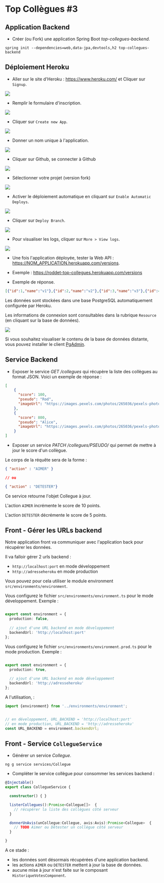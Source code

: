 # Top Collègues #3

## Application Backend

* Créer (ou Fork) une application Spring Boot _top-collegues-backend_.

```
spring init --dependencies=web,data-jpa,devtools,h2 top-collegues-backend
```

## Déploiement Heroku

* Aller sur le site d'Heroku : https://www.heroku.com/ et Cliquer sur `Signup`.

![](images/heroku-1.png)

* Remplir le formulaire d'inscription.

![](images/heroku-2.png)

* Cliquer sur `Create new App`.

![](images/heroku-3.png)

* Donner un nom unique à l'application.

![](images/heroku-4.png)

* Cliquer sur Github, se connecter à Github

![](images/heroku-5.png)

* Sélectionner votre projet (version fork)

![](images/heroku-6.png)

* Activer le déploiement automatique en cliquant sur `Enable Automatic Deploys`.

![](images/heroku-7.png) 

* Cliquer sur `Deploy Branch`.

![](images/heroku-8.png)

* Pour visualiser les logs, cliquer sur `More > View logs`.

![](images/heroku-10.png)

* Une fois l'application déployée, tester la Web API : https://NOM_APPLICATION.herokuapp.com/versions.

 * Exemple : https://roddet-top-collegues.herokuapp.com/versions
 * Exemple de réponse.

```json
[{"id":1,"name":"v1"},{"id":2,"name":"v2"},{"id":3,"name":"v3"},{"id":4,"name":"v4"}]
```

Les données sont stockées dans une base PostgreSQL automatiquement configurée par Heroku.

Les informations de connexion sont consultables dans la rubrique `Resource` (en cliquant sur la base de données).

![](images/heroku-11.png)

Si vous souhaitez visualiser le contenu de la base de données distante, vous pouvez installer le client [PgAdmin](https://www.pgadmin.org/).

## Service Backend

* Exposer le service _GET /collegues_ qui récupère la liste des collègues au format JSON. Voici un exemple de réponse :

```json
[
    {
      "score": 100,
      "pseudo": "Rod",
      "imageUrl": "https://images.pexels.com/photos/265036/pexels-photo-265036.jpeg?w=1260&h=750&auto=compress&cs=tinysrgb"
    },
    {
      "score": 800,
      "pseudo": "Alice",
      "imageUrl": "https://images.pexels.com/photos/265036/pexels-photo-265036.jpeg?w=1260&h=750&auto=compress&cs=tinysrgb"
    }
]
```

* Exposer un service _PATCH /collegues/PSEUDO/_ qui permet de mettre à jour le score d'un collègue.

Le corps de la réquête sera de la forme :

```json
{ "action" : "AIMER" }

// ou

{ "action" : "DETESTER"}

```
Ce service retourne l'objet Collegue à jour.

L'action `AIMER` incrémente le score de 10 points.

L'action `DETESTER` décrémente le score de 5 points.

## Front - Gérer les URLs backend

Notre application front va communiquer avec l'application back pour récupérer les données.

Il va falloir gérer 2 urls backend :
* `http://localhost:port` en mode développement
* `http://adresseheroku` en mode production

Vous pouvez pour cela utiliser le module environment `src/environments/environment`.

Vous configurez le fichier `src/environments/environment.ts` pour le mode développement. Exemple :

```ts

export const environment = {
  production: false,
  
  // ajout d'une URL backend en mode développement
  backendUrl: 'http://localhost:port'
};


```

Vous configurez le fichier `src/environments/environment.prod.ts` pour le mode production. Exemple :

```ts

export const environment = {
  production: true,
  
  // ajout d'une URL backend en mode développement
  backendUrl: 'http://adresseheroku'
};


```

A l'utilisation, :

```ts
import {environment} from '../environments/environment';


// en développement, URL_BACKEND = 'http://localhost:port'
// en mode production, URL_BACKEND = 'http://adresseheroku'
const URL_BACKEND = environment.backendUrl;


```

## Front - Service `CollegueService`

* Générer un service _Collegue_.

```
ng g service services/Collegue
```

* Compléter le service collègue pour consommer les services backend :

```ts
@Injectable()
export class CollegueService {

  constructor() { }

  listerCollegues():Promise<Collegue[]>  {
    // récupérer la liste des collègues côté serveur
  }

  donnerUnAvis(unCollegue:Collegue, avis:Avis):Promise<Collegue>  {
    // TODO Aimer ou Détester un collègue côté serveur
  }

}
```

A ce stade :
* les données sont désormais récupérées d'une application backend.
* les actions `AIMER` ou `DETESTER` mettent à jour la base de données.
* aucune mise à jour n'est faite sur le composant `HistoriqueVotesComponent`.
